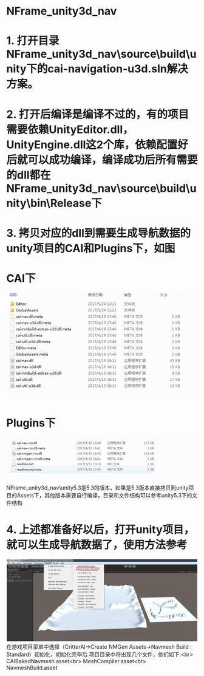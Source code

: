 # NFrame_unity3d_nav
# 1.	打开目录NFrame_unity3d_nav\source\build\unity下的cai-navigation-u3d.sln解决方案。
# 2.	打开后编译是编译不过的，有的项目需要依赖UnityEditor.dll，UnityEngine.dll这2个库，依赖配置好后就可以成功编译，编译成功后所有需要的dll都在NFrame_unity3d_nav\source\build\unity\bin\Release下
# 3.	拷贝对应的dll到需要生成导航数据的unity项目的CAI和Plugins下，如图
# CAI下
![image](https://github.com/bluesky7290/NFrame_unity3d_nav/blob/master/Images/cai.png)
# Plugins下
![image](https://github.com/bluesky7290/NFrame_unity3d_nav/blob/master/Images/plugins.png)
NFrame_unity3d_nav\unity5.3是5.3的版本，如果是5.3版本直接拷贝到unity项目的Assets下，其他版本需要自行编译，目录和文件结构可以参考unity5.3下的文件结构
# 4.	上述都准备好以后，打开unity项目，就可以生成导航数据了，使用方法参考
![image](https://github.com/bluesky7290/NFrame_unity3d_nav/blob/master/Images/4.png)
在游戏项目菜单中选择（CritterAI->Create NMGen Assets->Navmesh Build : Standard）初始化，初始化完毕后
项目目录中将出现几个文件，他们如下:\<br>
	CAIBakedNavmesh.asset\<br>
	MeshCompiler.asset\<br>
	NavmeshBuild.asset
